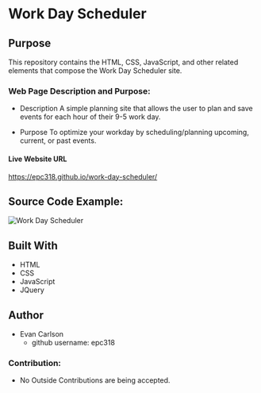 # Work Day Scheduler

## Purpose
This repository contains the HTML, CSS, JavaScript, and other related elements that compose the Work Day Scheduler site.

### Web Page Description and Purpose:
* Description
    A simple planning site that allows the user to plan and save events for each hour of their 9-5 work day.

* Purpose
    To optimize your workday by scheduling/planning upcoming, current, or past events. 

#### Live Website URL
https://epc318.github.io/work-day-scheduler/

## Source Code Example:
![Work Day Scheduler]()

## Built With
* HTML
* CSS
* JavaScript
* JQuery

## Author
* Evan Carlson
    - github username: epc318

### Contribution:
* No Outside Contributions are being accepted.